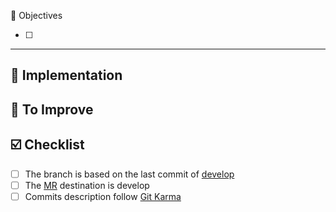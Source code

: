 :triangular_flag_on_post: Objectives

- [ ] 

----

:watermelon: Implementation
----


:tada: To Improve
----


:ballot_box_with_check: Checklist
----

- [ ] The branch is based on the last commit of [develop](https://danielkummer.github.io/git-flow-cheatsheet/index.fr_FR.html)
- [ ] The [MR](https://docs.gitlab.com/ee/user/project/merge_requests/) destination is develop
- [ ] Commits description follow [Git Karma](http://karma-runner.github.io/6.3/dev/git-commit-msg.html)
